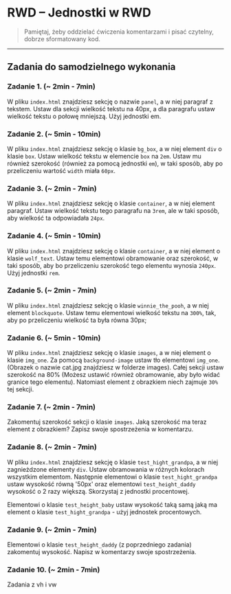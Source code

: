 # RWD &ndash; Jednostki w RWD

> Pamiętaj, żeby oddzielać ćwiczenia komentarzami i pisać czytelny, dobrze sformatowany kod.

-------------------------------------------------------------------------------

## Zadania do samodzielnego wykonania


### Zadanie 1. (~ 2min - 7min)

W pliku `index.html` znajdziesz sekcję o nazwie `panel`, a w niej paragraf z tekstem.
Ustaw dla sekcji wielkość tekstu na 40px, a dla paragrafu ustaw wielkość tekstu o połowę mniejszą.
Użyj jednostki em.


### Zadanie 2. (~ 5min - 10min)

W pliku `index.html` znajdziesz sekcję o klasie `bg_box`, a w niej element `div` o klasie `box`.
Ustaw wielkość tekstu w elemencie `box` na `2em`. Ustaw mu również szerokość (również za pomocą jednostki `em`), w taki sposób,
aby po przeliczeniu wartość `width` miała `60px`.

### Zadanie 3. (~ 2min - 7min)

W pliku `index.html` znajdziesz sekcję o klasie `container`, a w niej element paragraf.
Ustaw wielkość tekstu tego paragrafu na `3rem`, ale w taki sposób, aby wielkość ta odpowiadała `24px`.

### Zadanie 4. (~ 5min - 10min)

W pliku `index.html` znajdziesz sekcję o klasie `container`, a w niej element o klasie `wolf_text`.
Ustaw temu elementowi obramowanie oraz szerokość, w taki sposób, aby bo przeliczeniu szerokość
tego elementu wynosia `240px`. Użyj jednostki `rem`.

### Zadanie 5. (~ 2min - 7min)

W pliku `index.html` znajdziesz sekcję o klasie `winnie_the_pooh`, a w niej element `blockquote`.
Ustaw temu elementowi wielkość tekstu na `300%`, tak, aby po przeliczeniu wielkość ta była równa 30px;

### Zadanie 6. (~ 5min - 10min)

W pliku `index.html` znajdziesz sekcję o klasie `images`, a w niej element o klasie  `img_one`.
Za pomocą `background-image` ustaw tło elementowi `img_one`. (Obrazek o nazwie cat.jpg znajdziesz w folderze images).
Całej sekcji ustaw szerokość na 80% (Możesz ustawić również obramowanie, aby było widać granice tego elementu).
Natomiast element z obrazkiem niech zajmuje `30%` tej sekcji.

### Zadanie 7. (~ 2min - 7min)

Zakomentuj szerokość sekcji o klasie `images`. Jaką szerokość ma teraz element z obrazkiem?
Zapisz swoje spostrzeżenia w komentarzu.

### Zadanie 8. (~ 2min - 7min)

W pliku `index.html` znajdziesz sekcję o klasie `test_hight_grandpa`, a w niej zagnieżdzone elementy `div`.
Ustaw obramowania w różnych kolorach wszystkim elementom. Następnie elementowi o klasie `test_hight_grandpa`
ustaw wysokość równą '50px' oraz elementowi `test_height_daddy` wysokość o 2 razy większą.
Skorzystaj z jednostki procentowej.

Elementowi o klasie `test_height_baby` ustaw wysokość taką samą jaką ma element o klasie `test_hight_grandpa` - użyj jednostek
procentowych.

### Zadanie 9. (~ 2min - 7min)

Elementowi o klasie `test_height_daddy` (z poprzedniego zadania) zakomentuj wysokość. Napisz w komentarzy swoje spostrzeżenia.

### Zadanie 10. (~ 2min - 7min)

Zadania z vh i vw
